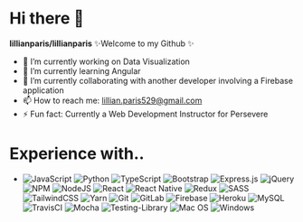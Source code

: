 # Hi there 👋

**lillianparis/lillianparis** ✨Welcome to my Github ✨ 


- 🐌 I’m currently working on Data Visualization
- 💬 I’m currently learning Angular
- 👯 I’m currently collaborating with another developer involving a Firebase application
- 📫 How to reach me: lillian.paris529@gmail.com
- ⚡ Fun fact: Currently a Web Development Instructor for Persevere

# Experience with.. 

- 	![JavaScript](https://img.shields.io/badge/javascript-%23323330.svg?style=for-the-badge&logo=javascript&logoColor=%23F7DF1E) ![Python](https://img.shields.io/badge/python-3670A0?style=for-the-badge&logo=python&logoColor=ffdd54) 	![TypeScript](https://img.shields.io/badge/typescript-%23007ACC.svg?style=for-the-badge&logo=typescript&logoColor=white)	![Bootstrap](https://img.shields.io/badge/bootstrap-%23563D7C.svg?style=for-the-badge&logo=bootstrap&logoColor=white) 	![Express.js](https://img.shields.io/badge/express.js-%23404d59.svg?style=for-the-badge&logo=express&logoColor=%2361DAFB) 	![jQuery](https://img.shields.io/badge/jquery-%230769AD.svg?style=for-the-badge&logo=jquery&logoColor=white) 	![NPM](https://img.shields.io/badge/NPM-%23000000.svg?style=for-the-badge&logo=npm&logoColor=white) ![NodeJS](https://img.shields.io/badge/node.js-6DA55F?style=for-the-badge&logo=node.js&logoColor=white) 	![React](https://img.shields.io/badge/react-%2320232a.svg?style=for-the-badge&logo=react&logoColor=%2361DAFB) 	![React Native](https://img.shields.io/badge/react_native-%2320232a.svg?style=for-the-badge&logo=react&logoColor=%2361DAFB) ![Redux](https://img.shields.io/badge/redux-%23593d88.svg?style=for-the-badge&logo=redux&logoColor=white) 	![SASS](https://img.shields.io/badge/SASS-hotpink.svg?style=for-the-badge&logo=SASS&logoColor=white) 	![TailwindCSS](https://img.shields.io/badge/tailwindcss-%2338B2AC.svg?style=for-the-badge&logo=tailwind-css&logoColor=white) 	![Yarn](https://img.shields.io/badge/yarn-%232C8EBB.svg?style=for-the-badge&logo=yarn&logoColor=white) 	![Git](https://img.shields.io/badge/git-%23F05033.svg?style=for-the-badge&logo=git&logoColor=white) 	![GitLab](https://img.shields.io/badge/gitlab-%23181717.svg?style=for-the-badge&logo=gitlab&logoColor=white) 	![Firebase](https://img.shields.io/badge/firebase-%23039BE5.svg?style=for-the-badge&logo=firebase) 	![Heroku](https://img.shields.io/badge/heroku-%23430098.svg?style=for-the-badge&logo=heroku&logoColor=white) 	![MySQL](https://img.shields.io/badge/mysql-%2300f.svg?style=for-the-badge&logo=mysql&logoColor=white) ![TravisCI](https://img.shields.io/badge/travisci-%232B2F33.svg?style=for-the-badge&logo=travis&logoColor=white) 	![Mocha](https://img.shields.io/badge/-mocha-%238D6748?style=for-the-badge&logo=mocha&logoColor=white) ![Testing-Library](https://img.shields.io/badge/-TestingLibrary-%23E33332?style=for-the-badge&logo=testing-library&logoColor=white) ![Mac OS](https://img.shields.io/badge/mac%20os-000000?style=for-the-badge&logo=macos&logoColor=F0F0F0) 	![Windows](https://img.shields.io/badge/Windows-0078D6?style=for-the-badge&logo=windows&logoColor=white) 


